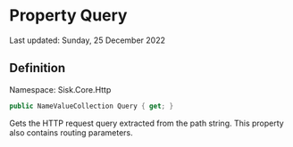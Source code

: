 # Property Query
Last updated: Sunday, 25 December 2022

## Definition
Namespace: Sisk.Core.Http

```csharp
public NameValueCollection Query { get; }
```

Gets the HTTP request query extracted from the path string. This property also contains routing parameters.

